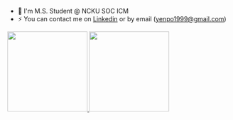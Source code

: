 - 🔭  I'm M.S. Student @ NCKU SOC ICM
- ⚡  You can contact me on [Linkedin](https://www.linkedin.com/in/yenpo) or by email (yenpo1999@gmail.com)

<a href="https://github.com/ypctw">
  <img height="180em" src="https://github-readme-stats.vercel.app/api?username=ypctw&show_icons=true&theme=tokyonight")/>
  <img height="180em" src="https://github-readme-stats.vercel.app/api/top-langs/?username=ypctw&layout=compact&theme=tokyonight&hide=css,html&size_weight=0.4&count=0.6"/>
</a>


<!--
**ypctw/ypctw** is a ✨ _special_ ✨ repository because its `README.md` (this file) appears on your GitHub profile.

Here are some ideas to get you started:

- 🔭 I’m currently working on ...
- 🌱 I’m currently learning ...
- 👯 I’m looking to collaborate on ...
- 🤔 I’m looking for help with ...
- 💬 Ask me about ...
- 📫 How to reach me: ...
- 😄 Pronouns: ...
- ⚡ Fun fact: ...
-->
